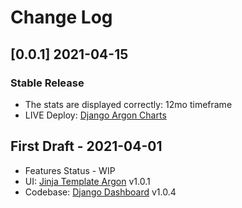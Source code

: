 # Change Log

## [0.0.1] 2021-04-15
### Stable Release

- The stats are displayed correctly: 12mo timeframe
- LIVE Deploy: [Django Argon Charts](https://django-argon-charts.appseed-srv1.com)

## First Draft - 2021-04-01

- Features Status - WIP
- UI: [Jinja Template Argon](https://github.com/app-generator/jinja-argon-dashboard) v1.0.1
- Codebase: [Django Dashboard](https://github.com/app-generator/boilerplate-code-django-dashboard) v1.0.4
